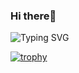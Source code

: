 ### Hi there👋
<!-- Typing animation -->
![Typing SVG](https://readme-typing-svg.demolab.com?font=Fira+Code&size=22&pause=1000&color=00F78C&center=true&vCenter=true&width=435&lines=Hello+I'm+Vishva+%F0%9F%91%8B;IT+Undergraduate+at+SLIIT;IoT+and+MERN+Developer;Flutter+App+Developer;Open+Source+Lover)

<!-- GitHub Trophy -->
[![trophy](https://github-profile-trophy.vercel.app/?username=prabathiya2002&theme=onedark)](https://github.com/ryo-ma/github-profile-trophy)



<!--
**prabathiya2002/prabathiya2002** is a ✨ _special_ ✨ repository because its `README.md` (this file) appears on your GitHub profile.

Here are some ideas to get you started:

- 🔭 I’m currently working on ...
- 🌱 I’m currently learning ...
- 👯 I’m looking to collaborate on ...
- 🤔 I’m looking for help with ...
- 💬 Ask me about ...
- 📫 How to reach me: ...
- 😄 Pronouns: ...
- ⚡ Fun fact: ...
-->
